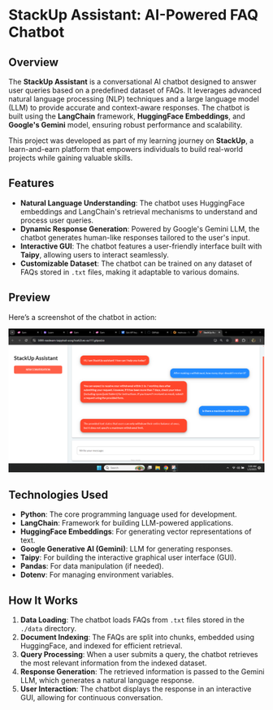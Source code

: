 # StackUp Assistant: AI-Powered FAQ Chatbot

## Overview
The **StackUp Assistant** is a conversational AI chatbot designed to answer user queries based on a predefined dataset of FAQs. It leverages advanced natural language processing (NLP) techniques and a large language model (LLM) to provide accurate and context-aware responses. The chatbot is built using the **LangChain** framework, **HuggingFace Embeddings**, and **Google's Gemini** model, ensuring robust performance and scalability.

This project was developed as part of my learning journey on **StackUp**, a learn-and-earn platform that empowers individuals to build real-world projects while gaining valuable skills.

## Features
- **Natural Language Understanding**: The chatbot uses HuggingFace embeddings and LangChain's retrieval mechanisms to understand and process user queries.
- **Dynamic Response Generation**: Powered by Google's Gemini LLM, the chatbot generates human-like responses tailored to the user's input.
- **Interactive GUI**: The chatbot features a user-friendly interface built with **Taipy**, allowing users to interact seamlessly.
- **Customizable Dataset**: The chatbot can be trained on any dataset of FAQs stored in `.txt` files, making it adaptable to various domains.

## Preview
Here’s a screenshot of the chatbot in action:

![Chatbot Screenshot](https://github.com/Reedwarn/TaipyTrail/blob/8a9ded14ee35fc425f49b41b45a9042253b6b2ac/data/preview.png)

## Technologies Used
- **Python**: The core programming language used for development.
- **LangChain**: Framework for building LLM-powered applications.
- **HuggingFace Embeddings**: For generating vector representations of text.
- **Google Generative AI (Gemini)**: LLM for generating responses.
- **Taipy**: For building the interactive graphical user interface (GUI).
- **Pandas**: For data manipulation (if needed).
- **Dotenv**: For managing environment variables.

## How It Works
1. **Data Loading**: The chatbot loads FAQs from `.txt` files stored in the `./data` directory.
2. **Document Indexing**: The FAQs are split into chunks, embedded using HuggingFace, and indexed for efficient retrieval.
3. **Query Processing**: When a user submits a query, the chatbot retrieves the most relevant information from the indexed dataset.
4. **Response Generation**: The retrieved information is passed to the Gemini LLM, which generates a natural language response.
5. **User Interaction**: The chatbot displays the response in an interactive GUI, allowing for continuous conversation.
